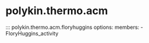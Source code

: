 # polykin.thermo.acm

::: polykin.thermo.acm.floryhuggins
    options:
        members:
            - FloryHuggins_activity
